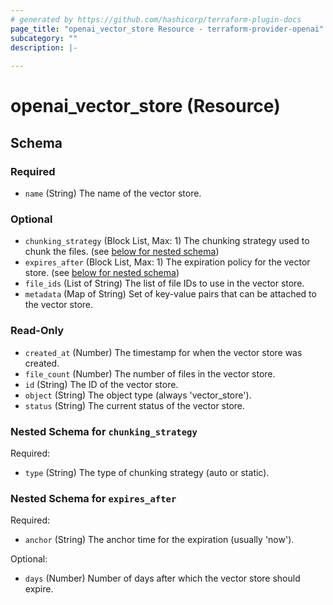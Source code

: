 ```yaml
---
# generated by https://github.com/hashicorp/terraform-plugin-docs
page_title: "openai_vector_store Resource - terraform-provider-openai"
subcategory: ""
description: |-
  
---
```


# openai_vector_store (Resource)





<!-- schema generated by tfplugindocs -->
## Schema

### Required

- `name` (String) The name of the vector store.

### Optional

- `chunking_strategy` (Block List, Max: 1) The chunking strategy used to chunk the files. (see [below for nested schema](#nestedblock--chunking_strategy))
- `expires_after` (Block List, Max: 1) The expiration policy for the vector store. (see [below for nested schema](#nestedblock--expires_after))
- `file_ids` (List of String) The list of file IDs to use in the vector store.
- `metadata` (Map of String) Set of key-value pairs that can be attached to the vector store.

### Read-Only

- `created_at` (Number) The timestamp for when the vector store was created.
- `file_count` (Number) The number of files in the vector store.
- `id` (String) The ID of the vector store.
- `object` (String) The object type (always 'vector_store').
- `status` (String) The current status of the vector store.

<a id="nestedblock--chunking_strategy"></a>
### Nested Schema for `chunking_strategy`

Required:

- `type` (String) The type of chunking strategy (auto or static).


<a id="nestedblock--expires_after"></a>
### Nested Schema for `expires_after`

Required:

- `anchor` (String) The anchor time for the expiration (usually 'now').

Optional:

- `days` (Number) Number of days after which the vector store should expire.

